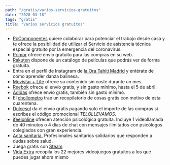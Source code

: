 ```yaml
---
path: "/gratis/varios-servicios-gratuitos"
date: "2020-03-18"
tags: "gratis"
title: "Varios servicios gratuitos"
---
```


- [PcComponentes](https://pccom.co/AsistenciaGratuita) quiere colaborar para potenciar el trabajo desde casa y te ofrece la posibilidad de utilizar el Servicio de asistencia técnica especial gratuito por la emergencia del coronavirus.
- [Primor](https://www.primor.eu/) ofrece envío gratuito para las compras en su web.
- [Rakuten](https://rakuten.tv/es/lists/free-peliculas-gratis) dispone de un catálogo de películas que podrás ver de forma gratuita.
- Entra en el perfil de Instagram de [Ia Ora Tahiti Madrid](https://www.instagram.com/iaoratahitimad/) y entérate de cómo aprender danza balinesa.
- [Movistar + Lite](https://www.movistar.es/particulares/movistar_plus-lite-app) ofrece su contenido sin coste durante un mes.
- [Reebok](https://www.reebok.es/ayuda/cu%C3%A1l-es-el-plazo-de-entrega-y-el-coste-del-env%C3%ADo.html) ofrece el envío gratis, y sin gasto mínimo, hasta el 5 de abril.
- [Adidas](https://www.adidas.es/) ofrece envío gratis, también sin gasto mínimo.
- El [chollometro](https://www.chollometro.com/ofertas/recopilatorio-quedateencasa-coronavirus-307528) trae un recopilatorio de cosas gratis con motivo de esta cuarentena.
- [Dulcesol](https://dulcesol.com/) da el envío gratis pagando solo el importe de las compras si escribes el código promocional _TELOLLEVAMOS_.
- [ifeelonline](https://app.ifeelonline.com/psicologos-gratis?locale=es) ofrecen atención psicológica gratuita. Incluye 1 videollamada de 40 minutos o 4 días de chat con mensajes ilimitados con psicólogos colegiados con gran experiencia.
- [Acta sanitaria.](https://www.actasanitaria.com/profesionales-sanitarios-solidarios-responden-dudas-sobre-salud/) Profesionales sanitarios solidarios que responden a dudas sobre salud.
- Juega gratis con [Steam](https://store.steampowered.com/genre/Free%20to%20Play/?l=spanish)
- [Vida Extra](https://www.vidaextra.com/listas/los-mejores-videojuegos-gratuitos-para-pc-y-consolas) recopila los 22 mejores videojuegos gratuitos a los que puedes jugar ahora mismo
